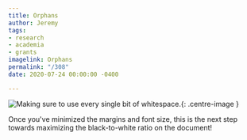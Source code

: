 ```yaml
---
title: Orphans
author: Jeremy
tags:
- research
- academia
- grants
imagelink: Orphans
permalink: "/308"
date: 2020-07-24 00:00:00 -0400

---
```

![Making sure to use every single bit of whitespace.](https://res.cloudinary.com/dh3hm8pb7/image/upload/c_scale,q_auto:best/v1535842782/Handwaving/Published/Orphans.png){: .centre-image }

Once you've minimized the margins and font size, this is the next step towards maximizing the black-to-white ratio on the document!